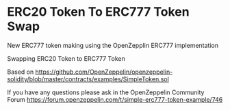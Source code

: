 # ERC20 Token To ERC777 Token Swap

New ERC777 token making using the OpenZepplin ERC777 implementation

Swapping ERC20 Token to ERC777 Token

Based on https://github.com/OpenZeppelin/openzeppelin-solidity/blob/master/contracts/examples/SimpleToken.sol

If you have any questions please ask in the OpenZeppelin Community Forum https://forum.openzeppelin.com/t/simple-erc777-token-example/746